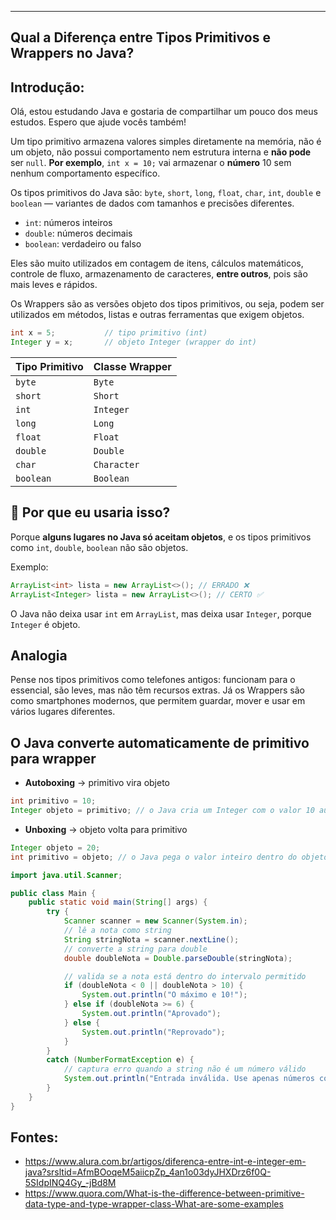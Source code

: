 ---

## Qual a Diferença entre Tipos Primitivos e Wrappers no Java?

## Introdução:

Olá, estou estudando Java e gostaria de compartilhar um pouco dos meus estudos. Espero que ajude vocês também!

Um tipo primitivo armazena valores simples diretamente na memória, não é um objeto, não possui comportamento nem estrutura interna e **não pode** ser `null`. **Por exemplo**, `int x = 10;` vai armazenar o **número** 10 sem nenhum comportamento específico.

Os tipos primitivos do Java são: `byte`, `short`, `long`, `float`, `char`, `int`, `double` e `boolean` — variantes de dados com tamanhos e precisões diferentes.

- `int`: números inteiros
- `double`: números decimais
- `boolean`: verdadeiro ou falso

Eles são muito utilizados em contagem de itens, cálculos matemáticos, controle de fluxo, armazenamento de caracteres, **entre outros**, pois são mais leves e rápidos.

Os Wrappers são as versões objeto dos tipos primitivos, ou seja, podem ser utilizados em métodos, listas e outras ferramentas que exigem objetos.

```java
int x = 5;           // tipo primitivo (int)
Integer y = x;       // objeto Integer (wrapper do int)

```

| Tipo Primitivo | Classe Wrapper |
| --- | --- |
| `byte` | `Byte` |
| `short` | `Short` |
| `int` | `Integer` |
| `long` | `Long` |
| `float` | `Float` |
| `double` | `Double` |
| `char` | `Character` |
| `boolean` | `Boolean` |

## 🔧 Por que eu usaria isso?

Porque **alguns lugares no Java só aceitam objetos**, e os tipos primitivos como `int`, `double`, `boolean` não são objetos.

Exemplo:

```java
ArrayList<int> lista = new ArrayList<>(); // ERRADO ❌
ArrayList<Integer> lista = new ArrayList<>(); // CERTO ✅

```

O Java não deixa usar `int` em `ArrayList`, mas deixa usar `Integer`, porque `Integer` é objeto.

## Analogia

Pense nos tipos primitivos como telefones antigos: funcionam para o essencial, são leves, mas não têm recursos extras. Já os Wrappers são como smartphones modernos, que permitem guardar, mover e usar em vários lugares diferentes.

## O Java converte automaticamente de primitivo para wrapper

- **Autoboxing** → primitivo vira objeto

```java
int primitivo = 10;
Integer objeto = primitivo; // o Java cria um Integer com o valor 10 automaticamente

```

- **Unboxing** → objeto volta para primitivo

```java
Integer objeto = 20;
int primitivo = objeto; // o Java pega o valor inteiro dentro do objeto automaticamente

```

```java
import java.util.Scanner;

public class Main {
    public static void main(String[] args) {
        try {
            Scanner scanner = new Scanner(System.in);
            // lê a nota como string
            String stringNota = scanner.nextLine();
            // converte a string para double
            double doubleNota = Double.parseDouble(stringNota);

            // valida se a nota está dentro do intervalo permitido
            if (doubleNota < 0 || doubleNota > 10) {
                System.out.println("O máximo e 10!");
            } else if (doubleNota >= 6) {
                System.out.println("Aprovado");
            } else {
                System.out.println("Reprovado");
            }
        }
        catch (NumberFormatException e) {
            // captura erro quando a string não é um número válido
            System.out.println("Entrada inválida. Use apenas números com ponto.");
        }
    }
}

```

## Fontes:

- https://www.alura.com.br/artigos/diferenca-entre-int-e-integer-em-java?srsltid=AfmBOoqeM5aiicpZp_4an1o03dyJHXDrz6f0Q-5SIdpINQ4Gy_-jBd8M
- https://www.quora.com/What-is-the-difference-between-primitive-data-type-and-type-wrapper-class-What-are-some-examples
